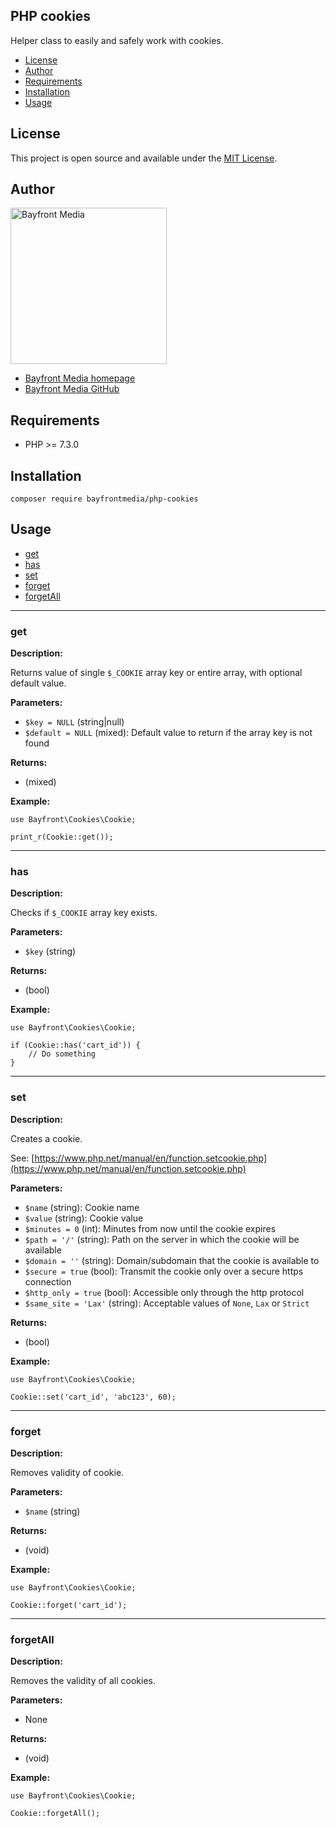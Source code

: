 ## PHP cookies

Helper class to easily and safely work with cookies.

- [License](#license)
- [Author](#author)
- [Requirements](#requirements)
- [Installation](#installation)
- [Usage](#usage)

## License

This project is open source and available under the [MIT License](LICENSE).

## Author

<img src="https://cdn1.onbayfront.com/bfm/brand/bfm-logo.svg" alt="Bayfront Media" width="250" />

- [Bayfront Media homepage](https://www.bayfrontmedia.com?utm_source=github&amp;utm_medium=direct)
- [Bayfront Media GitHub](https://github.com/bayfrontmedia)

## Requirements

* PHP >= 7.3.0

## Installation

```
composer require bayfrontmedia/php-cookies
```

## Usage

- [get](#get)
- [has](#has)
- [set](#set)
- [forget](#forget)
- [forgetAll](#forgetall)

<hr />

### get

**Description:**

Returns value of single `$_COOKIE` array key or entire array, with optional default value.

**Parameters:**

- `$key = NULL` (string|null)
- `$default = NULL` (mixed): Default value to return if the array key is not found

**Returns:**

- (mixed)

**Example:**

```
use Bayfront\Cookies\Cookie;

print_r(Cookie::get());
```

<hr />

### has

**Description:**

Checks if `$_COOKIE` array key exists.

**Parameters:**

- `$key` (string)

**Returns:**

- (bool)

**Example:**

```
use Bayfront\Cookies\Cookie;

if (Cookie::has('cart_id')) {
    // Do something
}
```

<hr />

### set

**Description:**

Creates a cookie.

See: [https://www.php.net/manual/en/function.setcookie.php](https://www.php.net/manual/en/function.setcookie.php)

**Parameters:**

- `$name` (string): Cookie name
- `$value` (string): Cookie value
- `$minutes = 0` (int): Minutes from now until the cookie expires
- `$path = '/'` (string): Path on the server in which the cookie will be available
- `$domain = ''` (string): Domain/subdomain that the cookie is available to
- `$secure = true` (bool): Transmit the cookie only over a secure https connection
- `$http_only = true` (bool): Accessible only through the http protocol
- `$same_site = 'Lax'` (string): Acceptable values of `None`, `Lax` or `Strict`

**Returns:**

- (bool)

**Example:**

```
use Bayfront\Cookies\Cookie;

Cookie::set('cart_id', 'abc123', 60);
```

<hr />

### forget

**Description:**

Removes validity of cookie.

**Parameters:**

- `$name` (string)

**Returns:**

- (void)

**Example:**

```
use Bayfront\Cookies\Cookie;

Cookie::forget('cart_id');
```

<hr />

### forgetAll

**Description:**

Removes the validity of all cookies.

**Parameters:**

- None

**Returns:**

- (void)

**Example:**

```
use Bayfront\Cookies\Cookie;

Cookie::forgetAll();
```